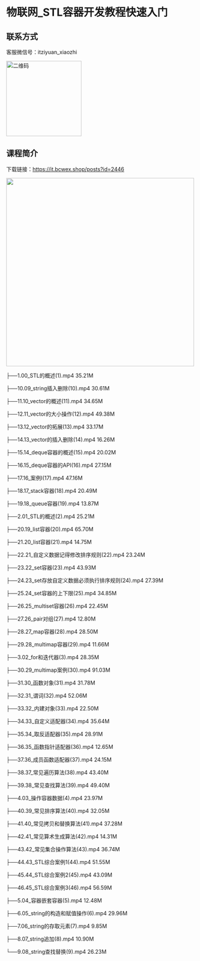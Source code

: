 # 物联网_STL容器开发教程快速入门

## 联系方式

客服微信号：itziyuan_xiaozhi

<img src="https://ziyuanyun.oss-cn-guangzhou.aliyuncs.com/common/20240614073449/666b82192834a.jpg" width="200" height="200" alt="二维码">

## 课程简介

下载链接：https://it.bcwex.shop/posts?id=2446

<img src="https://ziyuanyun.oss-cn-guangzhou.aliyuncs.com/yun/20240515184001/664491011585d.jpg" width="500" alt="">

  

 ├──1.00_STL的概述(1).mp4 35.21M

 ├──10.09_string插入删除(10).mp4 30.61M

 ├──11.10_vector的概述(11).mp4 34.65M

 ├──12.11_vector的大小操作(12).mp4 49.38M

 ├──13.12_vector的拓展(13).mp4 33.17M

 ├──14.13_vector的插入删除(14).mp4 16.26M

 ├──15.14_deque容器的概述(15).mp4 20.02M

 ├──16.15_deque容器的API(16).mp4 27.15M

 ├──17.16_案例I(17).mp4 47.16M

 ├──18.17_stack容器(18).mp4 20.49M

 ├──19.18_queue容器(19).mp4 13.87M

 ├──2.01_STL的概述(2).mp4 25.21M

 ├──20.19_list容器(20).mp4 65.70M

 ├──21.20_list容器(21).mp4 14.75M

 ├──22.21_自定义数据记得修改排序规则(22).mp4 23.24M

 ├──23.22_set容器(23).mp4 43.93M

 ├──24.23_set存放自定义数据必须执行排序规则(24).mp4 27.39M

 ├──25.24_set容器的上下限(25).mp4 34.85M

 ├──26.25_multiset容器(26).mp4 22.45M

 ├──27.26_pair对组(27).mp4 12.80M

 ├──28.27_map容器(28).mp4 28.50M

 ├──29.28_multimap容器(29).mp4 11.66M

 ├──3.02_for和迭代器(3).mp4 28.35M

 ├──30.29_multimap案例(30).mp4 91.03M

 ├──31.30_函数对象(31).mp4 31.78M

 ├──32.31_谓词(32).mp4 52.06M

 ├──33.32_内建对象(33).mp4 22.50M

 ├──34.33_自定义适配器(34).mp4 35.64M

 ├──35.34_取反适配器(35).mp4 28.91M

 ├──36.35_函数指针适配器(36).mp4 12.65M

 ├──37.36_成员函数适配器(37).mp4 24.15M

 ├──38.37_常见遍历算法(38).mp4 43.40M

 ├──39.38_常见查找算法(39).mp4 49.40M

 ├──4.03_操作容器数据(4).mp4 23.97M

 ├──40.39_常见排序算法(40).mp4 32.05M

 ├──41.40_常见拷贝和替换算法(41).mp4 37.28M

 ├──42.41_常见算术生成算法(42).mp4 14.31M

 ├──43.42_常见集合操作算法(43).mp4 36.74M

 ├──44.43_STL综合案例1(44).mp4 51.55M

 ├──45.44_STL综合案例2(45).mp4 43.09M

 ├──46.45_STL综合案例3(46).mp4 56.59M

 ├──5.04_容器嵌套容器(5).mp4 12.48M

 ├──6.05_string的构造和赋值操作(6).mp4 29.96M

 ├──7.06_string的存取元素(7).mp4 9.85M

 ├──8.07_string追加(8).mp4 10.90M

 └──9.08_string查找替换(9).mp4 26.23M

  